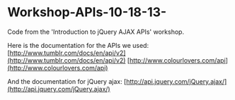 Workshop-APIs-10-18-13-
=======================

Code from the 'Introduction to jQuery AJAX APIs' workshop.

Here is the documentation for the APIs we used:
[http://www.tumblr.com/docs/en/api/v2](http://www.tumblr.com/docs/en/api/v2)
[http://www.colourlovers.com/api](http://www.colourlovers.com/api)

And the documentation for jQuery ajax:
[http://api.jquery.com/jQuery.ajax/](http://api.jquery.com/jQuery.ajax/)

